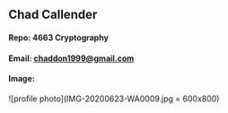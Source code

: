## Chad Callender
#### Repo: 4663 Cryptography
#### Email: chaddon1999@gmail.com
#### Image:
![profile photo](IMG-20200623-WA0009.jpg = 600x800)
